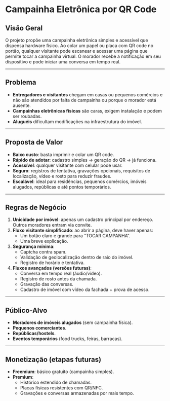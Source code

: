 # Campainha Eletrônica por QR Code

## Visão Geral
O projeto propõe uma campainha eletrônica simples e acessível que dispensa hardware físico.
Ao colar um papel ou placa com QR code no portão, qualquer visitante pode escanear e acessar uma página que permite tocar a campainha virtual. O morador recebe a notificação em seu dispositivo e pode iniciar uma conversa em tempo real.

---

## Problema
- **Entregadores e visitantes** chegam em casas ou pequenos comércios e não são atendidos por falta de campainha ou porque o morador está ausente.
- **Campainhas eletrônicas físicas** são caras, exigem instalação e podem ser roubadas.
- **Aluguéis** dificultam modificações na infraestrutura do imóvel.

---

## Proposta de Valor
- **Baixo custo**: basta imprimir e colar um QR code.
- **Rápido de adotar**: cadastro simples → geração do QR → já funciona.
- **Acessível**: qualquer visitante com celular pode usar.
- **Seguro**: registros de tentativa, gravações opcionais, requisitos de localização, vídeo e rosto para reduzir fraudes.
- **Escalável**: ideal para residências, pequenos comércios, imóveis alugados, repúblicas e até pontos temporários.

---

## Regras de Negócio
1. **Unicidade por imóvel**: apenas um cadastro principal por endereço. Outros moradores entram via convite.
2. **Fluxo visitante simplificado**: ao abrir a página, deve haver apenas:
   - Um botão claro e grande para “TOCAR CAMPANHA”.
   - Uma breve explicação.
3. **Segurança mínima**:
   - Captcha contra spam.
   - Validação de geolocalização dentro de raio do imóvel.
   - Registro de horário e tentativa.
4. **Fluxos avançados (versões futuras)**:
   - Conversa em tempo real (áudio/vídeo).
   - Registro de rosto antes da chamada.
   - Gravação das conversas.
   - Cadastro de imóvel com vídeo da fachada + prova de acesso.

---

## Público-Alvo
- **Moradores de imóveis alugados** (sem campainha física).
- **Pequenos comerciantes**.
- **Repúblicas/hostels**.
- **Eventos temporários** (food trucks, feiras, barracas).

---

## Monetização (etapas futuras)
- **Freemium**: básico gratuito (campainha simples).
- **Premium**:
  - Histórico estendido de chamadas.
  - Placas físicas resistentes com QR/NFC.
  - Gravações e conversas armazenadas por mais tempo.